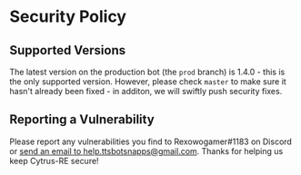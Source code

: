 # Security Policy

## Supported Versions

The latest version on the production bot (the `prod` branch) is 1.4.0 - this is the only supported version. However, please check `master` to make sure it hasn't already been fixed - in additon, we will swiftly push security fixes.

## Reporting a Vulnerability

Please report any vulnerabilities you find to Rexowogamer#1183 on Discord or [send an email to help.ttsbotsnapps@gmail.com](mailto:help.ttsbotsnapps@gmail.com). Thanks for helping us keep Cytrus-RE secure!
